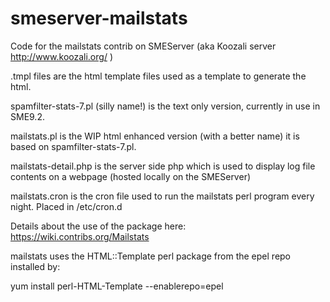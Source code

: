 # smeserver-mailstats
Code for the mailstats contrib on SMEServer (aka Koozali server http://www.koozali.org/ )

.tmpl files are the html template files used as a template to generate the html.

spamfilter-stats-7.pl (silly name!) is the text only version, currently in use in SME9.2.

mailstats.pl is the WIP html enhanced version (with a better name) it is based on spamfilter-stats-7.pl.

mailstats-detail.php is the server side php which is used to display log file contents on a webpage (hosted locally on the SMEServer)

mailstats.cron is the cron file used to run the mailstats perl program every night. Placed in /etc/cron.d

Details about the use of the package here:
https://wiki.contribs.org/Mailstats

mailstats uses the HTML::Template perl package from the epel repo installed by:

yum install perl-HTML-Template --enablerepo=epel
